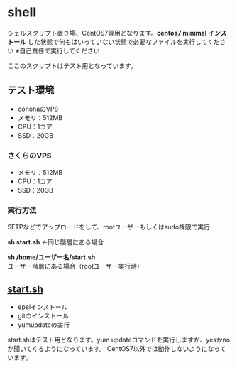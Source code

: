 # shell
シェルスクリプト置き場、CentOS7専用となります。**centos7 minimal インストール** した状態で何もはいっていない状態で必要なファイルを実行してください
※自己責任で実行してください

ここのスクリプトはテスト用となっています。

## テスト環境
* conohaのVPS
* メモリ：512MB
* CPU：1コア
* SSD：20GB

### さくらのVPS
* メモリ：512MB
* CPU：1コア
* SSD：20GB

### 実行方法
SFTPなどでアップロードをして、rootユーザーもしくはsudo権限で実行

**sh start.sh** ←同じ階層にある場合

**sh /home/ユーザー名/start.sh** ユーザー階層にある場合（rootユーザー実行時）

## [start.sh](https://github.com/site-lab/shell/blob/master/start.sh)
* epelインストール
* gitのインストール
* yumupdateの実行

start.shはテスト用となります。yum updateコマンドを実行しますが、yesかnoか聞いてくるようになっています。
CentOS7以外では動作しないようになっています。

